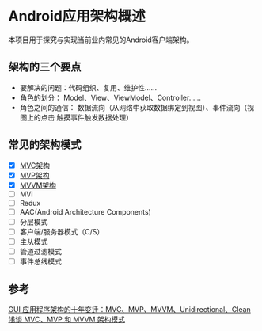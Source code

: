 # Android应用架构概述

本项目用于探究与实现当前业内常见的Android客户端架构。

## 架构的三个要点

* 要解决的问题：代码组织、复用、维护性……
* 角色的划分： Model、View、ViewModel、Controller……
* 角色之间的通信： 数据流向（从网络中获取数据绑定到视图）、事件流向（视图上的点击
触摸事件触发数据处理）

## 常见的架构模式

* [x] [MVC架构](./app/src/main/java/xyz/dean/architecture/mvc/MVC架构.md)
* [x] [MVP架构](./app/src/main/java/xyz/dean/architecture/mvp/MVP架构.md)
* [x] [MVVM架构](./app/src/main/java/xyz/dean/architecture/mvvm/MVVM架构.md)
* [ ] MVI
* [ ] Redux
* [ ] AAC(Android Architecture Components)
* [ ] 分层模式
* [ ] 客户端/服务器模式（C/S）
* [ ] 主从模式
* [ ] 管道过滤模式
* [ ] 事件总线模式

## 参考

[GUI 应用程序架构的十年变迁：MVC、MVP、MVVM、Unidirectional、Clean](https://zhuanlan.zhihu.com/p/26799645?hmsr=toutiao.io&utm_medium=toutiao.io&utm_source=toutiao.io)
[浅谈 MVC、MVP 和 MVVM 架构模式](https://draveness.me/mvx/)
